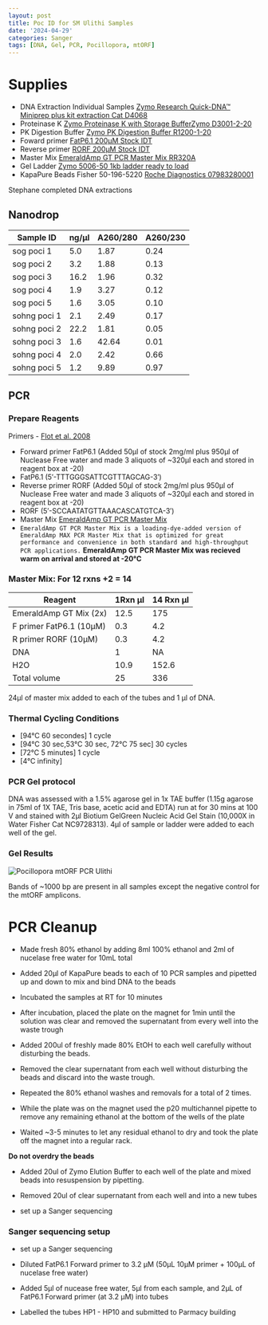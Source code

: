 ```yaml
---
layout: post
title: Poc ID for SM Ulithi Samples
date: '2024-04-29'
categories: Sanger
tags: [DNA, Gel, PCR, Pocillopora, mtORF]
---
```


# Supplies

- DNA Extraction Individual Samples [Zymo Research Quick-DNA™ Miniprep plus kit extraction Cat D4068](https://github.com/hputnam/Putnam_Lab_Notebook/blob/master/images/d4068_d4069_quick-dna_miniprep_plus_kit.pdf) 
- Proteinase K [Zymo Proteinase K with Storage BufferZymo D3001-2-20](https://www.zymoresearch.com/products/proteinase-k-w-storage-buffer-set)
- PK Digestion Buffer [Zymo PK Digestion Buffer R1200-1-20](https://www.zymoresearch.com/products/pk-digestion-buffer)   
- Foward primer [FatP6.1 200µM Stock IDT](https://github.com/hputnam/Putnam_Lab_Notebook/blob/master/images/Fatp6.1_IDT_Spec_328104852.pdf) 
- Reverse primer [RORF 200µM Stock IDT](https://github.com/hputnam/Putnam_Lab_Notebook/blob/master/images/RORF_IDT_Spec_328104853.pdf)         
- Master Mix [EmeraldAmp GT PCR Master Mix RR320A](https://github.com/hputnam/Putnam_Lab_Notebook/blob/master/images/TaKaRa_Emerald_RR320A_DS.pdf)
- Gel Ladder [Zymo 5006-50 1kb ladder ready to load](https://www.zymoresearch.com/products/zr-1-kb-dna-marker)
- KapaPure Beads Fisher 50-196-5220 [Roche Diagnostics 07983280001](https://www.fishersci.com/shop/products/kapa-pure-beads-4/501965220) 

Stephane completed DNA extractions

## Nanodrop
Sample ID |  ng/µl | A260/280 | A260/230|
---|---|---| ---|
sog poci 1 |   5.0|1.87|0.24|
sog poci 2 |   3.2|1.88|0.13|
sog poci 3 |  16.2|1.96|0.32|
sog poci 4 |   1.9|3.27|0.12|
sog poci 5 |   1.6|3.05|0.10|
sohng poci 1 | 2.1|2.49|0.17|
sohng poci 2 |22.2|1.81|0.05|
sohng poci 3 | 1.6|42.64|0.01|
sohng poci 4 | 2.0|2.42|0.66|
sohng poci 5 | 1.2|9.89|0.97|

## PCR
### Prepare Reagents
Primers - [Flot et al. 2008](https://www.sciencedirect.com/science/article/pii/S1631069107003812?via%3Dihub)   
- Forward primer FatP6.1	(Added 50µl of stock 2mg/ml plus 950µl of Nuclease Free water and made 3 aliquots of ~320µl each and stored in reagent box at -20)   
- FatP6.1 (5′-TTTGGGSATTCGTTTAGCAG-3′)    
- Reverse primer RORF	(Added 50µl of stock 2mg/ml plus 950µl of Nuclease Free water and made 3 aliquots of ~320µl each and stored in reagent box at -20)     
- RORF (5′-SCCAATATGTTAAACASCATGTCA-3′)    
- Master Mix [EmeraldAmp GT PCR Master Mix]()
- ```EmeraldAmp GT PCR Master Mix is a loading-dye-added version of EmeraldAmp MAX PCR Master Mix that is optimized for great performance and convenience in both standard and high-throughput PCR applications.```
**EmeraldAmp GT PCR Master Mix was recieved warm on arrival and stored at -20°C**

### Master Mix: For 12 rxns +2 = 14 

Reagent | 1Rxn µl | 14 Rxn µl |  
---|---|---|
EmeraldAmp GT Mix (2x)| 		12.5	|	175|
F primer FatP6.1 (10µM) |	0.3	|	4.2
R primer RORF		(10µM)  |	0.3	|	4.2
DNA		|				1		| NA	
H2O			|			10.9	|	152.6
Total volume 		|	25		|	336

24µl of master mix added to each of the tubes and 1 µl of DNA. 


### Thermal Cycling Conditions 
- [94°C 60 secondes] 1 cycle
- [94°C 30 sec,53°C 30 sec, 72°C 75 sec] 30 cycles
- [72°C 5 minutes] 1 cycle
- [4°C infinity]

### PCR Gel protocol
DNA was assessed with a 1.5% agarose gel in 1x TAE buffer (1.15g agarose in 75ml of 1X TAE, Tris base, acetic acid and EDTA) run at for 30 mins at 100 V and stained with 2µl Biotium GelGreen Nucleic Acid Gel Stain (10,000X in Water Fisher Cat NC9728313). 4µl of sample or ladder were added to each well of the gel.

### Gel Results
   
![Pocillopora mtORF PCR Ulithi]()



Bands of ~1000 bp are present in all samples except the negative control for the mtORF amplicons.


# PCR Cleanup
- Made fresh 80% ethanol by adding 8ml 100% ethanol and 2ml of nucelase free water for 10mL total

- Added 20µl of KapaPure beads  to each of 10 PCR samples and pipetted up and down to mix and bind DNA to the beads

-  Incubated the samples at RT for 10 minutes 

- After incubation, placed the plate on the magnet for 1min until the solution was clear and removed the supernatant from every well into the waste trough

- Added 200ul of freshly made 80% EtOH to each well carefully without disturbing the beads. 

- Removed the clear supernatant from each well without disturbing the beads and discard into the waste trough.

- Repeated the 80% ethanol washes and removals for a total of 2 times. 

- While the plate was on the magnet used the p20 multichannel pipette to remove any remaining ethanol at the bottom of the wells of the plate 

- Waited ~3-5 minutes to let any residual ethanol to dry and took the plate off the magnet into a regular rack.

**Do not overdry the beads**

- Added 20ul of Zymo Elution Buffer to each well of the plate and mixed beads into resuspension by pipetting.

- Removed 20ul of clear supernatant from each well and into a new tubes

- set up a Sanger sequencing 


### Sanger sequencing setup
- set up a Sanger sequencing 

- Diluted FatP6.1 Forward primer to 3.2 µM (50µL 10µM primer + 100µL of nucelase free water)

- Added 5µl of nucease free water, 5µl from each sample, and 2µL of FatP6.1 Forward primer (at 3.2 µM) into tubes

- Labelled the tubes HP1 - HP10 and submitted to Parmacy building 


